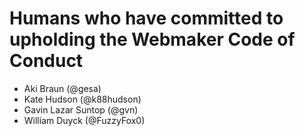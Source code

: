 # Humans who have committed to upholding the Webmaker Code of Conduct

- Aki Braun (@gesa)
- Kate Hudson (@k88hudson)
- Gavin Lazar Suntop (@gvn)
- William Duyck (@FuzzyFox0)
